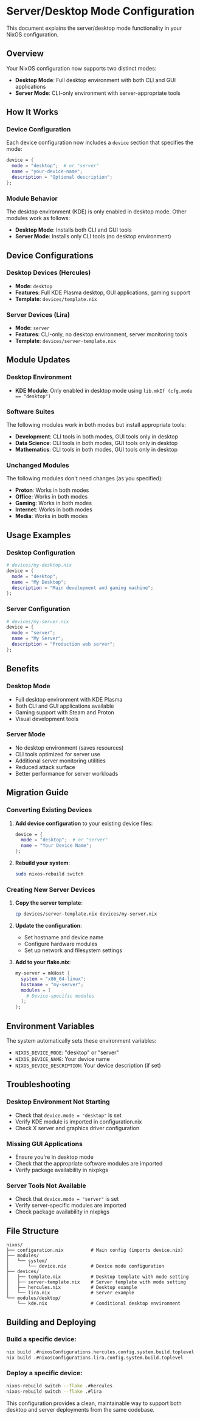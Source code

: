 # Server/Desktop Mode Configuration

This document explains the server/desktop mode functionality in your NixOS configuration.

## Overview

Your NixOS configuration now supports two distinct modes:
- **Desktop Mode**: Full desktop environment with both CLI and GUI applications
- **Server Mode**: CLI-only environment with server-appropriate tools

## How It Works

### Device Configuration

Each device configuration now includes a `device` section that specifies the mode:

```nix
device = {
  mode = "desktop";  # or "server"
  name = "your-device-name";
  description = "Optional description";
};
```

### Module Behavior

The desktop environment (KDE) is only enabled in desktop mode. Other modules work as follows:

- **Desktop Mode**: Installs both CLI and GUI tools
- **Server Mode**: Installs only CLI tools (no desktop environment)

## Device Configurations

### Desktop Devices (Hercules)
- **Mode**: `desktop`
- **Features**: Full KDE Plasma desktop, GUI applications, gaming support
- **Template**: `devices/template.nix`

### Server Devices (Lira)
- **Mode**: `server`
- **Features**: CLI-only, no desktop environment, server monitoring tools
- **Template**: `devices/server-template.nix`

## Module Updates

### Desktop Environment
- **KDE Module**: Only enabled in desktop mode using `lib.mkIf (cfg.mode == "desktop")`

### Software Suites
The following modules work in both modes but install appropriate tools:
- **Development**: CLI tools in both modes, GUI tools only in desktop
- **Data Science**: CLI tools in both modes, GUI tools only in desktop
- **Mathematics**: CLI tools in both modes, GUI tools only in desktop

### Unchanged Modules
The following modules don't need changes (as you specified):
- **Proton**: Works in both modes
- **Office**: Works in both modes
- **Gaming**: Works in both modes
- **Internet**: Works in both modes
- **Media**: Works in both modes

## Usage Examples

### Desktop Configuration

```nix
# devices/my-desktop.nix
device = {
  mode = "desktop";
  name = "My Desktop";
  description = "Main development and gaming machine";
};
```

### Server Configuration

```nix
# devices/my-server.nix
device = {
  mode = "server";
  name = "My Server";
  description = "Production web server";
};
```

## Benefits

### Desktop Mode
- Full desktop environment with KDE Plasma
- Both CLI and GUI applications available
- Gaming support with Steam and Proton
- Visual development tools

### Server Mode
- No desktop environment (saves resources)
- CLI tools optimized for server use
- Additional server monitoring utilities
- Reduced attack surface
- Better performance for server workloads

## Migration Guide

### Converting Existing Devices

1. **Add device configuration** to your existing device files:
   ```nix
   device = {
     mode = "desktop";  # or "server"
     name = "Your Device Name";
   };
   ```

2. **Rebuild your system**:
   ```bash
   sudo nixos-rebuild switch
   ```

### Creating New Server Devices

1. **Copy the server template**:
   ```bash
   cp devices/server-template.nix devices/my-server.nix
   ```

2. **Update the configuration**:
   - Set hostname and device name
   - Configure hardware modules
   - Set up network and filesystem settings

3. **Add to your flake.nix**:
   ```nix
   my-server = mkHost {
     system = "x86_64-linux";
     hostname = "my-server";
     modules = [
       # Device-specific modules
     ];
   };
   ```

## Environment Variables

The system automatically sets these environment variables:
- `NIXOS_DEVICE_MODE`: "desktop" or "server"
- `NIXOS_DEVICE_NAME`: Your device name
- `NIXOS_DEVICE_DESCRIPTION`: Your device description (if set)

## Troubleshooting

### Desktop Environment Not Starting
- Check that `device.mode = "desktop"` is set
- Verify KDE module is imported in configuration.nix
- Check X server and graphics driver configuration

### Missing GUI Applications
- Ensure you're in desktop mode
- Check that the appropriate software modules are imported
- Verify package availability in nixpkgs

### Server Tools Not Available
- Check that `device.mode = "server"` is set
- Verify server-specific modules are imported
- Check package availability in nixpkgs

## File Structure

```
nixos/
├── configuration.nix          # Main config (imports device.nix)
├── modules/
│   └── system/
│       └── device.nix         # Device mode configuration
├── devices/
│   ├── template.nix           # Desktop template with mode setting
│   ├── server-template.nix    # Server template with mode setting
│   ├── hercules.nix           # Desktop example
│   └── lira.nix               # Server example
└── modules/desktop/
    └── kde.nix                # Conditional desktop environment
```

## Building and Deploying

### Build a specific device:
```bash
nix build .#nixosConfigurations.hercules.config.system.build.toplevel
nix build .#nixosConfigurations.lira.config.system.build.toplevel
```

### Deploy a specific device:
```bash
nixos-rebuild switch --flake .#hercules
nixos-rebuild switch --flake .#lira
```

This configuration provides a clean, maintainable way to support both desktop and server deployments from the same codebase. 